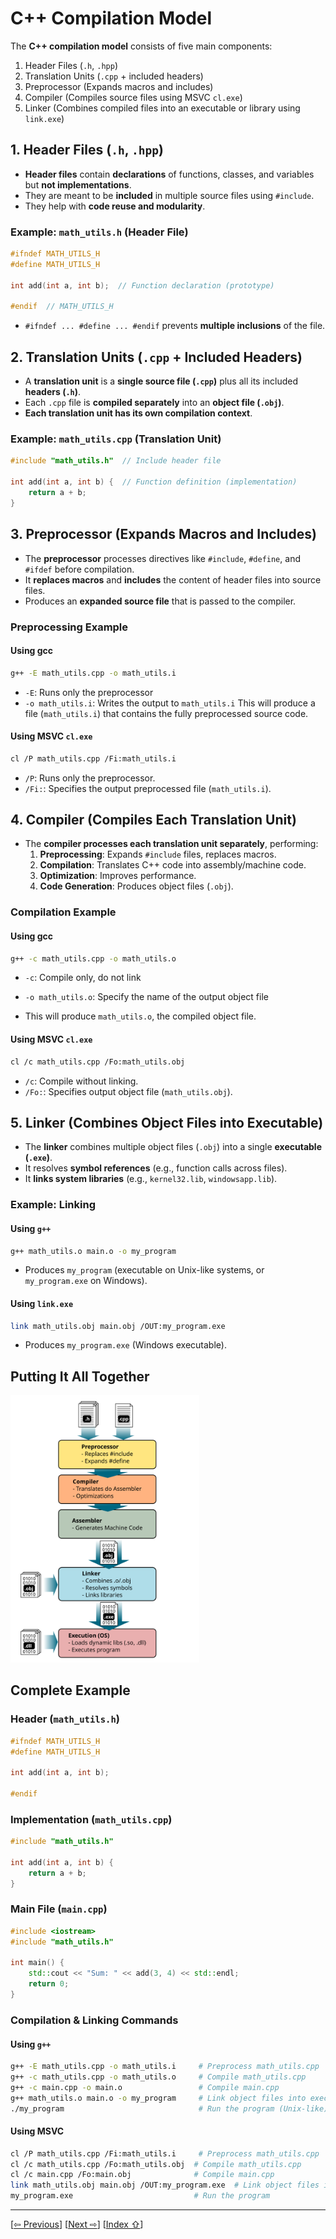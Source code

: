 <a name="1_03_compilation_model-1"></a>
# C++ Compilation Model

The **C++ compilation model** consists of five main components:  
1. Header Files (`.h`, `.hpp`)  
2. Translation Units (`.cpp` + included headers)  
3. Preprocessor (Expands macros and includes)  
4. Compiler (Compiles source files using MSVC `cl.exe`)  
5. Linker (Combines compiled files into an executable or library using `link.exe`)  


<a name="1_03_compilation_model-1-1"></a>
## 1. Header Files (`.h`, `.hpp`)
- **Header files** contain **declarations** of functions, classes, and variables but **not implementations**.  
- They are meant to be **included** in multiple source files using `#include`.  
- They help with **code reuse and modularity**.

<a name="1_03_compilation_model-1-1-1"></a>
### Example: `math_utils.h` (Header File)
```cpp
#ifndef MATH_UTILS_H
#define MATH_UTILS_H

int add(int a, int b);  // Function declaration (prototype)

#endif  // MATH_UTILS_H
```
- `#ifndef ... #define ... #endif` prevents **multiple inclusions** of the file.

<a name="1_03_compilation_model-1-2"></a>
## 2. Translation Units (`.cpp` + Included Headers)
- A **translation unit** is a **single source file (`.cpp`)** plus all its included **headers (`.h`)**.
- Each `.cpp` file is **compiled separately** into an **object file (`.obj`)**.
- **Each translation unit has its own compilation context**.

<a name="1_03_compilation_model-1-2-1"></a>
### Example: `math_utils.cpp` (Translation Unit)
```cpp
#include "math_utils.h"  // Include header file

int add(int a, int b) {  // Function definition (implementation)
    return a + b;
}
```

<a name="1_03_compilation_model-1-3"></a>
## 3. Preprocessor (Expands Macros and Includes)

- The **preprocessor** processes directives like `#include`, `#define`, and `#ifdef` before compilation.
- It **replaces macros** and **includes** the content of header files into source files.
- Produces an **expanded source file** that is passed to the compiler.

<a name="1_03_compilation_model-1-3-1"></a>

### Preprocessing Example 

#### Using gcc

```sh
g++ -E math_utils.cpp -o math_utils.i
```
- `-E`: Runs only the preprocessor 
- `-o math_utils.i`: Writes the output to `math_utils.i`
This will produce a file (`math_utils.i`) that contains the fully preprocessed source code.


#### Using MSVC `cl.exe`

```sh
cl /P math_utils.cpp /Fi:math_utils.i
```
- `/P`: Runs only the preprocessor.
- `/Fi:`: Specifies the output preprocessed file (`math_utils.i`).


<a name="1_03_compilation_model-1-4"></a>
## 4. Compiler (Compiles Each Translation Unit)
- The **compiler processes each translation unit separately**, performing:
  1. **Preprocessing**: Expands `#include` files, replaces macros.
  2. **Compilation**: Translates C++ code into assembly/machine code.
  3. **Optimization**: Improves performance.
  4. **Code Generation**: Produces object files (`.obj`).

<a name="1_03_compilation_model-1-4-1"></a>
### Compilation Example 

#### Using gcc

```sh
g++ -c math_utils.cpp -o math_utils.o
```

- `-c`: Compile only, do not link
- `-o math_utils.o`: Specify the name of the output object file 

- This will produce `math_utils.o`, the compiled object file.


#### Using MSVC `cl.exe`

```sh
cl /c math_utils.cpp /Fo:math_utils.obj
```
- `/c`: Compile without linking.
- `/Fo:`: Specifies output object file (`math_utils.obj`).


<a name="1_03_compilation_model-1-5"></a>
## 5. Linker (Combines Object Files into Executable)
- The **linker** combines multiple object files (`.obj`) into a single **executable (`.exe`)**.
- It resolves **symbol references** (e.g., function calls across files).
- It **links system libraries** (e.g., `kernel32.lib`, `windowsapp.lib`).

<a name="1_03_compilation_model-1-5-1"></a>
### Example: Linking 

#### Using `g++`

```sh
g++ math_utils.o main.o -o my_program
```

* Produces `my_program` (executable on Unix-like systems, or `my_program.exe` on Windows).


#### Using `link.exe`
```sh
link math_utils.obj main.obj /OUT:my_program.exe
```
- Produces `my_program.exe` (Windows executable).


<a name="1_03_compilation_model-1-6"></a>
## Putting It All Together

<img alt="Compilation pipeline" src="img/compilation.svg" width=60%>


<a name="1_03_compilation_model-1-7"></a>
## Complete Example
<a name="1_03_compilation_model-1-7-1"></a>
### Header (`math_utils.h`)
```cpp
#ifndef MATH_UTILS_H
#define MATH_UTILS_H

int add(int a, int b);

#endif
```

<a name="1_03_compilation_model-1-7-2"></a>
### Implementation (`math_utils.cpp`)
```cpp
#include "math_utils.h"

int add(int a, int b) {
    return a + b;
}
```

<a name="1_03_compilation_model-1-7-3"></a>
### Main File (`main.cpp`)
```cpp
#include <iostream>
#include "math_utils.h"

int main() {
    std::cout << "Sum: " << add(3, 4) << std::endl;
    return 0;
}
```

<a name="1_03_compilation_model-1-7-4"></a>
### Compilation & Linking Commands 

#### Using `g++`

```sh
g++ -E math_utils.cpp -o math_utils.i     # Preprocess math_utils.cpp
g++ -c math_utils.cpp -o math_utils.o     # Compile math_utils.cpp
g++ -c main.cpp -o main.o                 # Compile main.cpp
g++ math_utils.o main.o -o my_program     # Link object files into executable
./my_program                              # Run the program (Unix-like) or my_program.exe on Windows
```

#### Using MSVC
```sh
cl /P math_utils.cpp /Fi:math_utils.i     # Preprocess math_utils.cpp
cl /c math_utils.cpp /Fo:math_utils.obj  # Compile math_utils.cpp
cl /c main.cpp /Fo:main.obj              # Compile main.cpp
link math_utils.obj main.obj /OUT:my_program.exe  # Link object files into executable
my_program.exe                           # Run the program
```

---
[[⇦ Previous](1_02_csharp_vs_cpp_idx.md)]		[[Next  ⇨](1_04_main_idx.md)]		[[Index ⇧](index.md#1_03_compilation_model_idx.md)]
